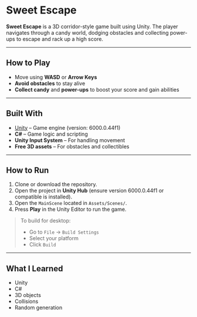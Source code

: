 # Sweet Escape

**Sweet Escape** is a 3D corridor-style game built using Unity. The player navigates through a candy world, dodging obstacles and collecting power-ups to escape and rack up a high score.

---

## How to Play

- Move using **WASD** or **Arrow Keys**
- **Avoid obstacles** to stay alive
- **Collect candy** and **power-ups** to boost your score and gain abilities

---

## Built With

- [Unity](https://unity.com/) – Game engine (version: 6000.0.44f1)
- **C#** – Game logic and scripting
- **Unity Input System** – For handling movement
- **Free 3D assets** – For obstacles and collectibles

---

## How to Run

1. Clone or download the repository.
2. Open the project in **Unity Hub** (ensure version 6000.0.44f1 or compatible is installed).
3. Open the `MainScene` located in `Assets/Scenes/`.
4. Press **Play** in the Unity Editor to run the game.

> To build for desktop:
> - Go to `File` → `Build Settings`
> - Select your platform
> - Click `Build`

---

## What I Learned

- Unity
- C#
- 3D objects
- Collisions
- Random generation





